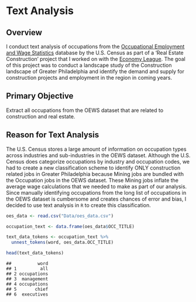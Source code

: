Text Analysis
================

## Overview

I conduct text analysis of occupations from the [Occupational Employment
and Wage Statistics](https://www.bls.gov/oes/) database by the U.S.
Census as part of a ‘Real Estate Construction’ project that I worked on
with the [Economy League](https://economyleague.org). The goal of this
project was to conduct a landscape study of the Construction landscape
of Greater Philadelphia and identify the demand and supply for
construction projects and employment in the region in coming years.

## Primary Objective

Extract all occupations from the OEWS dataset that are related to
construction and real estate.

## Reason for Text Analysis

The U.S. Census stores a large amount of information on occupation types
across industries and sub-industries in the OEWS dataset. Although the
U.S. Census does categorize occupations by industry and occupation
codes, we had to create a new classification scheme to identify ONLY
construction related jobs in Greater Philadelphia because Mining jobs
are bundled with the Occupation jobs in the OEWS dataset. These Mining
jobs inflate the average wage calculations that we needed to make as
part of our analysis. Since manually identifying occupations from the
long list of occupations in the OEWS dataset is cumbersome and creates
chances of error and bias, I decided to use text analysis in `R` to
create this classification.

``` r
oes_data <- read.csv("Data/oes_data.csv")

occupation_text <- data.frame(oes_data$OCC_TITLE)

text_data_tokens <- occupation_text %>% 
  unnest_tokens(word, oes_data.OCC_TITLE)

head(text_data_tokens)
```

    ##          word
    ## 1         all
    ## 2 occupations
    ## 3  management
    ## 4 occupations
    ## 5       chief
    ## 6  executives
